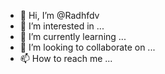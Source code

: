 - 👋 Hi, I’m @Radhfdv
- 👀 I’m interested in ...
- 🌱 I’m currently learning ...
- 💞️ I’m looking to collaborate on ...
- 📫 How to reach me ...

<!---
Radhfdv/Radhfdv is a ✨ special ✨ repository because its `README.md` (this file) appears on your GitHub profile.
You can click the Preview link to take a look at your changes.
--->
